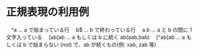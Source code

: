 # 正規表現の利用例
　^a … a で始まっている行
　b$ … b で終わっている行
　a.b … a と b の間に 1 文字入っている
　[ab]ab … a もしくは b に続く ab(aab,bab)
　[^ab]ab … a もしくは b で始まらない (not) で、ab が続くもの(例: xab, zab 等)
